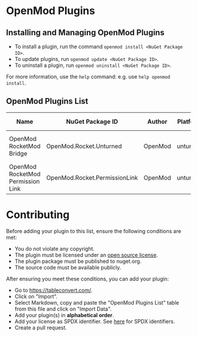 # OpenMod Plugins

## Installing and Managing OpenMod Plugins
- To install a plugin, run the command `openmod install <NuGet Package ID>`.  
- To update plugins, run `openmod update <NuGet Package ID>`. 
- To uninstall a plugin, run `openmod uninstall <NuGet Package ID>`.

For more information, use the `help` command: e.g. use `help openmod install`.

## OpenMod Plugins List
| Name                              | NuGet Package ID                | Author  | Platform | Description                       | License    | Source Code                                                                                                                                                                                |
|-----------------------------------|---------------------------------|---------|----------|-----------------------------------|------------|--------------------------------------------------------------------------------------------------------------------------------------------------------------------------------------------|
| OpenMod RocketMod Bridge          | OpenMod\.Rocket\.Unturned       | OpenMod | unturned | Legacy RM4 support for OpenMod    | MIT        | [GitHub](https://github.com/openmod/OpenMod/tree/master/unturned/rocketmod)                                               |
| OpenMod RocketMod Permission Link | OpenMod\.Rocket\.PermissionLink | OpenMod | unturned | Makes RM4 use OpenMod Permissions | EUPL\-1\.2 | [GitHub](https://github.com/openmod/OpenMod/tree/master/unturned/rocketmod/Rocket.PermissionLink) |

# Contributing

Before adding your plugin to this list, ensure the following conditions are met:
* You do not violate any copyright.
* The plugin must be licensed under an [open source license](https://opensource.org/licenses).
* The plugin package must be published to nuget.org.
* The source code must be available publicly.

After ensuring you meet these conditions, you can add your plugin:
- Go to https://tableconvert.com/.
- Click on "Import".
- Select Markdown, copy and paste the "OpenMod Plugins List" table from this file and click on "Import Data".
- Add your plugin(s) in **alphabetical order**.
- Add your license as SPDX identifier. See [here](https://spdx.org/licenses/) for SPDX identifiers.
- Create a pull request.

